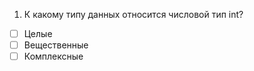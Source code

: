 1.	 К какому типу данных относится числовой тип int?
- [ ]	Целые 
- [ ]	Вещественные
- [ ]	Комплексные 
